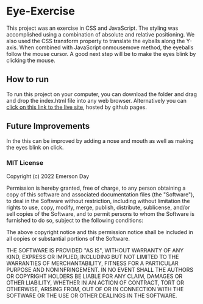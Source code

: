 # Eye-Exercise

This project was an exercise in CSS and JavaScript. The styling was accomplished using a combination of absolute and relative positioning. We also used the CSS transform property to translate the eyballs along the Y-axis. When combined with JavaScript onmousemove method, the eyeballs follow the mouse cursor. A good next step will be to make the eyes blink by clicking the mouse.


## How to run
To run this project on your computer, you can download the folder and drag and drop the index.html file into any web browser. 
Alternatively you can [click on this link to the live site](https://emday4prez.github.io/Eye-Exercise/), hosted by github pages.

## Future Improvements
In the this can be improved by adding a nose and mouth as well as making the eyes blink on click.

### MIT License

Copyright (c) 2022 Emerson Day

Permission is hereby granted, free of charge, to any person obtaining a copy
of this software and associated documentation files (the "Software"), to deal
in the Software without restriction, including without limitation the rights
to use, copy, modify, merge, publish, distribute, sublicense, and/or sell
copies of the Software, and to permit persons to whom the Software is
furnished to do so, subject to the following conditions:

The above copyright notice and this permission notice shall be included in all
copies or substantial portions of the Software.

THE SOFTWARE IS PROVIDED "AS IS", WITHOUT WARRANTY OF ANY KIND, EXPRESS OR
IMPLIED, INCLUDING BUT NOT LIMITED TO THE WARRANTIES OF MERCHANTABILITY,
FITNESS FOR A PARTICULAR PURPOSE AND NONINFRINGEMENT. IN NO EVENT SHALL THE
AUTHORS OR COPYRIGHT HOLDERS BE LIABLE FOR ANY CLAIM, DAMAGES OR OTHER
LIABILITY, WHETHER IN AN ACTION OF CONTRACT, TORT OR OTHERWISE, ARISING FROM,
OUT OF OR IN CONNECTION WITH THE SOFTWARE OR THE USE OR OTHER DEALINGS IN THE
SOFTWARE.
